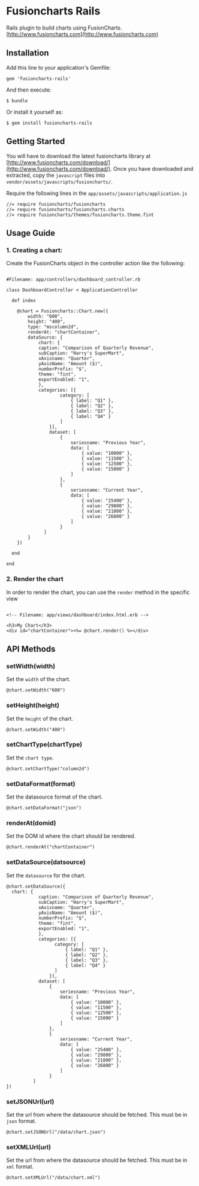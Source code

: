 # Fusioncharts Rails

Rails plugin to build charts using FusionCharts. [http://www.fusioncharts.com](http://www.fusioncharts.com)

## Installation

Add this line to your application's Gemfile:

    gem 'fusioncharts-rails'

And then execute:

    $ bundle

Or install it yourself as:

    $ gem install fusioncharts-rails

## Getting Started
You will have to download the latest fusioncharts library at [http://www.fusioncharts.com/download/](http://www.fusioncharts.com/download/). Once you have downloaded and extracted, copy the `javascript` files into `vendor/assets/javascripts/fusioncharts/`.

Require the following lines in the `app/assets/javascripts/application.js`
~~~
//= require fusioncharts/fusioncharts
//= require fusioncharts/fusioncharts.charts
//= require fusioncharts/themes/fusioncharts.theme.fint
~~~

## Usage Guide

### 1. Creating a chart:
Create the FusionCharts object in the controller action like the following:

~~~

#Filename: app/controllers/dashboard_controller.rb

class DashboardController < ApplicationController

  def index

    @chart = Fusioncharts::Chart.new({
        width: "600",
        height: "400",
        type: "mscolumn2d",
        renderAt: "chartContainer",
        dataSource: {
            chart: {
            caption: "Comparison of Quarterly Revenue",
            subCaption: "Harry's SuperMart",
            xAxisname: "Quarter",
            yAxisName: "Amount ($)",
            numberPrefix: "$",
            theme: "fint",
            exportEnabled: "1",
            },
            categories: [{
                    category: [
                        { label: "Q1" },
                        { label: "Q2" },
                        { label: "Q3" },
                        { label: "Q4" }
                    ]
                }],
                dataset: [
                    {
                        seriesname: "Previous Year",
                        data: [
                            { value: "10000" },
                            { value: "11500" },
                            { value: "12500" },
                            { value: "15000" }
                        ]
                    },
                    {
                        seriesname: "Current Year",
                        data: [
                            { value: "25400" },
                            { value: "29800" },
                            { value: "21800" },
                            { value: "26800" }
                        ]
                    }
              ]
        }
    })

  end

end

~~~

### 2. Render the chart
In order to render the chart, you can use the `render` method in the specific view

~~~

<!-- Filename: app/views/dashboard/index.html.erb -->

<h3>My Chart</h3>
<div id="chartContainer"><%= @chart.render() %></div>

~~~

## API Methods

### setWidth(width)
Set the `width` of the chart.
~~~
@chart.setWidth("600")
~~~

### setHeight(height)
Set the `height` of the chart.
~~~
@chart.setWidth("400")
~~~

### setChartType(chartType)
Set the `chart type`. 
~~~
@chart.setChartType("column2d")
~~~

### setDataFormat(format)
Set the datasource format of the chart.
~~~
@chart.setDataFormat("json")
~~~

### renderAt(domid)
Set the DOM id where the chart should be rendered.
~~~
@chart.renderAt("chartContainer")
~~~

### setDataSource(datsource)
Set the `datasource` for the chart.
~~~
@chart.setDataSource({
  chart: {
            caption: "Comparison of Quarterly Revenue",
            subCaption: "Harry's SuperMart",
            xAxisname: "Quarter",
            yAxisName: "Amount ($)",
            numberPrefix: "$",
            theme: "fint",
            exportEnabled: "1",
            },
            categories: [{
                  category: [
                      { label: "Q1" },
                      { label: "Q2" },
                      { label: "Q3" },
                      { label: "Q4" }
                  ]
                }],
            dataset: [
                {
                    seriesname: "Previous Year",
                    data: [
                        { value: "10000" },
                        { value: "11500" },
                        { value: "12500" },
                        { value: "15000" }
                    ]
                },
                {
                    seriesname: "Current Year",
                    data: [
                        { value: "25400" },
                        { value: "29800" },
                        { value: "21800" },
                        { value: "26800" }
                    ]
                }
          ]
})
~~~

### setJSONUrl(url)
Set the url from where the datasource should be fetched. This must be in `json` format.
~~~
@chart.setJSONUrl("/data/chart.json")
~~~

### setXMLUrl(url)
Set the url from where the datasource should be fetched. This must be in `xml` format.
~~~
@chart.setXMLUrl("/data/chart.xml")
~~~
